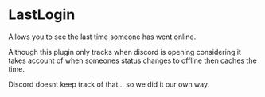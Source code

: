 # LastLogin
Allows you to see the last time someone has went online. 

Although this plugin only tracks when discord is opening considering it takes account of when someones status changes to offline then caches the time.

Discord doesnt keep track of that... so we did it our own way.
